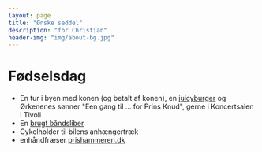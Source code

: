 ```yaml
---
layout: page
title: "Ønske seddel"
description: "for Christian"
header-img: "img/about-bg.jpg"
---
```

# Fødselsdag

* En tur i byen med konen (og betalt af konen), en [juicyburger](https://www.facebook.com/Boserupsjuicyburgers) og Ørkenenes sønner "Een gang til ... for Prins Knud", gerne i Koncertsalen i Tivoli
* En [brugt båndsliber](http://www.dba.dk/baandsliber-og-rondel-slibe/id-1014863237/)
* Cykelholder til bilens anhængertræk 
* enhåndfræser [prishammeren.dk](http://www.prishammeren.dk/shop/makita-enhaandsfraeser-5019p.html)

